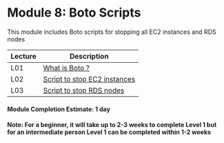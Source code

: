 # Module 8: Boto Scripts
This module includes Boto scripts for stopping all EC2 instances and RDS nodes

| Lecture |   Description  |
|---------|----------------|
|  L01    | [What is Boto ? ](https://github.com/maithelys/rtd/blob/main/Level-1/M8-Scripts/L01-WhatIsBoto.md)  |
|  L02    | [Script to stop EC2 instances ](https://github.com/maithelys/rtd/blob/main/Level-1/M8-Scripts/L02-StopEC2.md)  |
|  L03    | [Script to stop RDS nodes ](https://github.com/maithelys/rtd/blob/main/Level-1/M8-Scripts/L03-StopRDS.md)  |


#### Module Completion Estimate: 1 day

#### Note: For a beginner, it will take up to 2-3 weeks to complete Level 1 but for an intermediate person Level 1 can be completed within 1-2 weeks  
